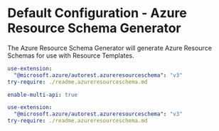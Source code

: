 # Default Configuration - Azure Resource Schema Generator

The Azure Resource Schema Generator will generate Azure Resource Schemas for use with Resource Templates.

``` yaml $(azureresourceschema) && $(preview)
use-extension:
  "@microsoft.azure/autorest.azureresourceschema": "v3"
try-require: ./readme.azureresourceschema.md
```

``` yaml $(azureresourceschema)
enable-multi-api: true

use-extension:
  "@microsoft.azure/autorest.azureresourceschema": "v3"
try-require: ./readme.azureresourceschema.md


```